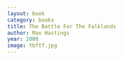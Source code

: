 ```yaml
---
layout: book
category: books
title: The Battle For The Falklands 
author: Max Hastings
year: 2000
image: tbftf.jpg
---
```

